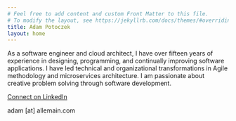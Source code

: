 ```yaml
---
# Feel free to add content and custom Front Matter to this file.
# To modify the layout, see https://jekyllrb.com/docs/themes/#overriding-theme-defaults
title: Adam Potoczek
layout: home
---
```


As a software engineer and cloud architect, I have over fifteen years of experience in designing, programming, and continually improving software applications. I have led technical and organizational transformations in Agile methodology and microservices architecture. I am passionate about creative problem solving through software development.

[Connect on LinkedIn](https://www.linkedin.com/in/adampotoczek/)

adam [at] allemain.com

